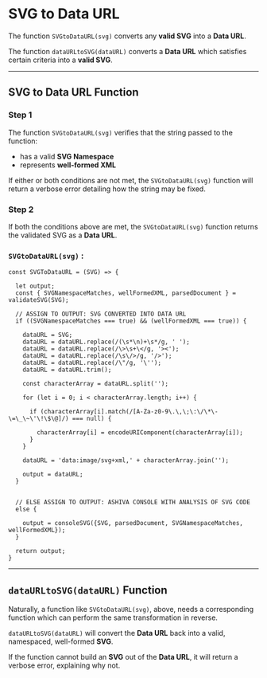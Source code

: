 # SVG to Data URL

The function `SVGtoDataURL(svg)` converts any **valid SVG** into a **Data URL**.

The function `dataURLtoSVG(dataURL)` converts a **Data URL** which satisfies certain criteria into a **valid SVG**.

______

## SVG to Data URL Function

### Step 1

The function `SVGtoDataURL(svg)` verifies that the string passed to the function:

 - has a valid **SVG Namespace**
 - represents **well-formed XML**

If either or both conditions are not met, the `SVGtoDataURL(svg)` function will return a verbose error detailing how the string may be fixed.

### Step 2

If both the conditions above are met, the `SVGtoDataURL(svg)` function returns the validated SVG as a **Data URL**.

### `SVGtoDataURL(svg)` :
```
const SVGToDataURL = (SVG) => {

  let output;
  const { SVGNamespaceMatches, wellFormedXML, parsedDocument } = validateSVG(SVG);

  // ASSIGN TO OUTPUT: SVG CONVERTED INTO DATA URL
  if ((SVGNamespaceMatches === true) && (wellFormedXML === true)) {

  	dataURL = SVG;
    dataURL = dataURL.replace(/(\s*\n)+\s*/g, ' ');
    dataURL = dataURL.replace(/\>\s+\</g, '><');
    dataURL = dataURL.replace(/\s\/>/g, '/>');
    dataURL = dataURL.replace(/\"/g, '\'');
    dataURL = dataURL.trim();

    const characterArray = dataURL.split('');

    for (let i = 0; i < characterArray.length; i++) {

      if (characterArray[i].match(/[A-Za-z0-9\.\,\;\:\/\*\-\=\_\~\'\!\$\@]/) === null) {

      	characterArray[i] = encodeURIComponent(characterArray[i]);
      }
    }

    dataURL = 'data:image/svg+xml,' + characterArray.join('');

    output = dataURL;
  }


  // ELSE ASSIGN TO OUTPUT: ASHIVA CONSOLE WITH ANALYSIS OF SVG CODE
  else {

    output = consoleSVG({SVG, parsedDocument, SVGNamespaceMatches, wellFormedXML});
  }

  return output;
}

```
______

## `dataURLtoSVG(dataURL)` Function

Naturally, a function like `SVGtoDataURL(svg)`, above, needs a corresponding function which can perform the same transformation in reverse.

`dataURLtoSVG(dataURL)` will convert the **Data URL** back into a valid, namespaced, well-formed **SVG**.

If the function cannot build an **SVG** out of the **Data URL**, it will return a verbose error, explaining why not.

```

```
